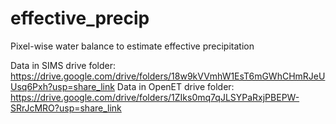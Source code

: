 # effective_precip
Pixel-wise water balance to estimate effective precipitation

Data in SIMS drive folder: https://drive.google.com/drive/folders/18w9kVVmhW1EsT6mGWhCHmRJeUUsq6Pxh?usp=share_link
Data in OpenET drive folder: https://drive.google.com/drive/folders/1ZIks0mq7qJLSYPaRxjPBEPW-SRrJcMRO?usp=share_link
